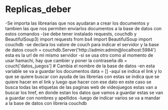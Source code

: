 # Replicas_deber
-Se importa las librearias que nos ayudaran a crear los documentos
y tambien las que nos permiten enviarlos documentos a la base de datos
con estos comandos
-(se debe tener instalado requests, couchdb y BeautifulSoup3)
import requests
from bs4 import BeautifulSoup
import couchdb
-se declara los valore de couch para indicar el servidor y la base de datos
couch = couchdb.Server('http://admin:admin@localhost:5984') esta es la url de mi mismo servidor
-si se usa otro como al momento de usar hamachi, hay que cambier y poner la contraseña
db = couch['datos_juegos']  # Cambia el nombre de la base de datos
-en esta variable se va a guardar los documentos
data = []
-aquí se indica el link y lo que se quiere buscar con ayuda de las librerias
con estas se indica que se quiere hacer en el link y luego que hacer con ese dato
en este caso se busca todas las etiquetas <a> de las paginas web de videojuegos
estas van a buscar los href, en donde estan los datos que vamos a guardar
estas se van a guardar con nombres y apellidos
-luego de indicar varios se va a mandar a la base de datos con libreria couchdb

